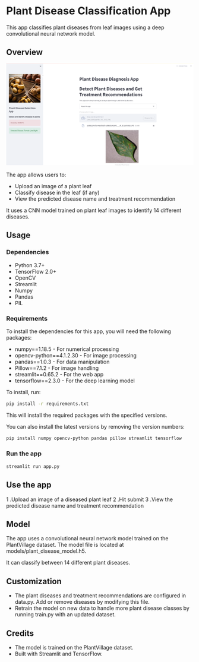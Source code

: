 # Plant Disease Classification App

This app classifies plant diseases from leaf images using a deep convolutional neural network model.

## Overview

<img title="Plant Disease Classification App Overview" alt="Overview of the app" src="/image/app_overview.png">



The app allows users to:

- Upload an image of a plant leaf
- Classify disease in the leaf (if any)
- View the predicted disease name and treatment recommendation

It uses a CNN model trained on plant leaf images to identify 14 different diseases.

## Usage

### Dependencies

- Python 3.7+
- TensorFlow 2.0+
- OpenCV
- Streamlit
- Numpy
- Pandas
- PIL

### Requirements
To install the dependencies for this app, you will need the following packages:

- numpy==1.18.5 - For numerical processing
- opencv-python==4.1.2.30 - For image processing
- pandas==1.0.3 - For data manipulation
- Pillow==7.1.2 - For image handling
- streamlit==0.65.2 - For the web app
- tensorflow==2.3.0 - For the deep learning model

  
To install, run:

```bash
pip install -r requirements.txt
```
This will install the required packages with the specified versions.

You can also install the latest versions by removing the version numbers:

```bash
pip install numpy opencv-python pandas pillow streamlit tensorflow
```

### Run the app

```bash
streamlit run app.py
```
## Use the app

1 .Upload an image of a diseased plant leaf
2 .Hit submit
3 .View the predicted disease name and treatment recommendation

## Model

The app uses a convolutional neural network model trained on the PlantVillage dataset.
The model file is located at models/plant_disease_model.h5.

It can classify between 14 different plant diseases.

## Customization
-  The plant diseases and treatment recommendations are configured in data.py. Add or remove diseases by modifying this file.
-  Retrain the model on new data to handle more plant disease classes by running train.py with an updated dataset.

## Credits
- The model is trained on the PlantVillage dataset.
- Built with Streamlit and TensorFlow.





